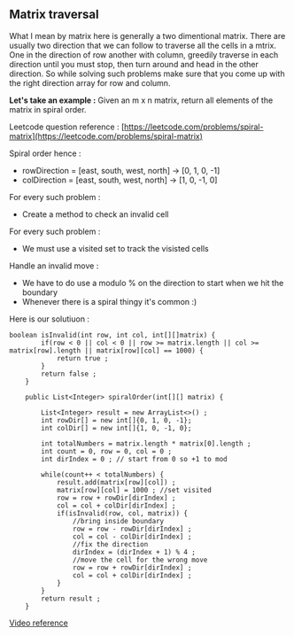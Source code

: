 ## Matrix traversal 
What I mean by matrix here is generally a two dimentional matrix. 
There are usually two direction that we can follow to traverse all the cells in a mtrix.
One in the direction of row another with column, greedily traverse in each direction until you must stop, then turn around and head in the other direction.
So while solving such problems make sure that you come up with the right direction array for row and column.

**Let's take an example :**
Given an m x n matrix, return all elements of the matrix in spiral order.

Leetcode question reference : [https://leetcode.com/problems/spiral-matrix](https://leetcode.com/problems/spiral-matrix)

Spiral order hence :
* rowDirection = [east, south, west, north] -> [0, 1, 0, -1]
* colDirection = [east, south, west, north] -> [1, 0, -1, 0]

For every such problem : 
* Create a method to check an invalid cell

For every such problem : 
* We must use a visited set to track the visisted cells

Handle an invalid move :
* We have to do use a modulo % on the direction to start when we hit the boundary
* Whenever there is a spiral thingy it's common :)

Here is our solutiuon :
```
boolean isInvalid(int row, int col, int[][]matrix) {
        if(row < 0 || col < 0 || row >= matrix.length || col >= matrix[row].length || matrix[row][col] == 1000) {
            return true ;
        }
        return false ;
    }

    public List<Integer> spiralOrder(int[][] matrix) {

        List<Integer> result = new ArrayList<>() ;
        int rowDir[] = new int[]{0, 1, 0, -1};
        int colDir[] = new int[]{1, 0, -1, 0};

        int totalNumbers = matrix.length * matrix[0].length ;
        int count = 0, row = 0, col = 0 ;
        int dirIndex = 0 ; // start from 0 so +1 to mod

        while(count++ < totalNumbers) {
            result.add(matrix[row][col]) ;
            matrix[row][col] = 1000 ; //set visited
            row = row + rowDir[dirIndex] ;
            col = col + colDir[dirIndex] ;
            if(isInvalid(row, col, matrix)) {
                //bring inside boundary
                row = row - rowDir[dirIndex] ;
                col = col - colDir[dirIndex] ;
                //fix the direction
                dirIndex = (dirIndex + 1) % 4 ;
                //move the cell for the wrong move
                row = row + rowDir[dirIndex] ;
                col = col + colDir[dirIndex] ;
            }
        }
        return result ;
    }
```
[Video reference](https://youtu.be/J8TkpdvbRcE)
